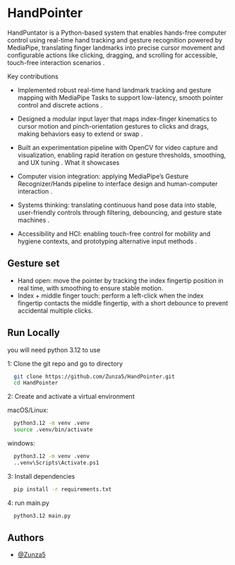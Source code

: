 
# HandPointer

HandPuntator is a Python-based system that enables hands-free computer control using real-time hand tracking and gesture recognition powered by MediaPipe, translating finger landmarks into precise cursor movement and configurable actions like clicking, dragging, and scrolling for accessible, touch-free interaction scenarios .

Key contributions
- Implemented robust real-time hand landmark tracking and gesture mapping with MediaPipe Tasks to support low-latency, smooth pointer control and discrete actions .
- 	Designed a modular input layer that maps index-finger kinematics to cursor motion and pinch-orientation gestures to clicks and drags, making behaviors easy to extend or swap .
-	Built an experimentation pipeline with OpenCV for video capture and visualization, enabling rapid iteration on gesture thresholds, smoothing, and UX tuning .
What it showcases

- Computer vision integration: applying MediaPipe’s Gesture Recognizer/Hands pipeline to interface design and human-computer interaction .
-	Systems thinking: translating continuous hand pose data into stable, user-friendly controls through filtering, debouncing, and gesture state machines .
- Accessibility and HCI: enabling touch-free control for mobility and hygiene contexts, and prototyping alternative input methods .

## Gesture set


- Hand open: move the pointer by tracking the index fingertip position in real time, with smoothing to ensure stable motion.
- Index + middle finger touch: perform a left-click when the index fingertip contacts the middle fingertip, with a short debounce to prevent accidental multiple clicks.

## Run Locally

you will need python 3.12 to use

1: Clone the git repo and go to directory

```bash
  git clone https://github.com/Zunza5/HandPointer.git
  cd HandPointer
```

2: Create and activate a virtual environment

macOS/Linux:

```bash
  python3.12 -m venv .venv
  source .venv/bin/activate
```
windows:

```bash
  python3.12 -m venv .venv
  ..venv\Scripts\Activate.ps1
```

3: Install dependencies

```bash
  pip install -r requirements.txt
```

4: run main.py

```bash
  python3.12 main.py
```
## Authors

- [@Zunza5](https://www.github.com/octokatherine)

